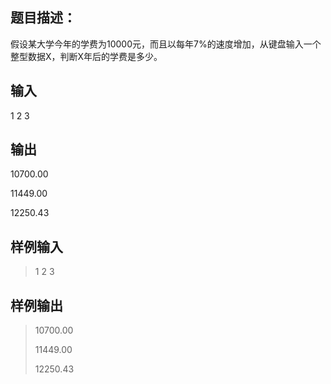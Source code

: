 ## 题目描述： 
假设某大学今年的学费为10000元，而且以每年7%的速度增加，从键盘输入一个整型数据X，判断X年后的学费是多少。

## 输入
1 2 3 

## 输出
10700.00

11449.00

12250.43

## 样例输入
> 1 2 3

## 样例输出
> 10700.00
> 
> 11449.00
> 
> 12250.43
